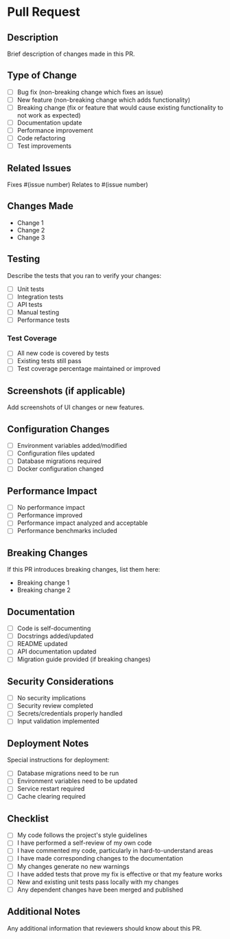 # Pull Request

## Description
Brief description of changes made in this PR.

## Type of Change
- [ ] Bug fix (non-breaking change which fixes an issue)
- [ ] New feature (non-breaking change which adds functionality)
- [ ] Breaking change (fix or feature that would cause existing functionality to not work as expected)
- [ ] Documentation update
- [ ] Performance improvement
- [ ] Code refactoring
- [ ] Test improvements

## Related Issues
Fixes #(issue number)
Relates to #(issue number)

## Changes Made
- Change 1
- Change 2
- Change 3

## Testing
Describe the tests that you ran to verify your changes:
- [ ] Unit tests
- [ ] Integration tests
- [ ] API tests
- [ ] Manual testing
- [ ] Performance tests

### Test Coverage
- [ ] All new code is covered by tests
- [ ] Existing tests still pass
- [ ] Test coverage percentage maintained or improved

## Screenshots (if applicable)
Add screenshots of UI changes or new features.

## Configuration Changes
- [ ] Environment variables added/modified
- [ ] Configuration files updated
- [ ] Database migrations required
- [ ] Docker configuration changed

## Performance Impact
- [ ] No performance impact
- [ ] Performance improved
- [ ] Performance impact analyzed and acceptable
- [ ] Performance benchmarks included

## Breaking Changes
If this PR introduces breaking changes, list them here:
- Breaking change 1
- Breaking change 2

## Documentation
- [ ] Code is self-documenting
- [ ] Docstrings added/updated
- [ ] README updated
- [ ] API documentation updated
- [ ] Migration guide provided (if breaking changes)

## Security Considerations
- [ ] No security implications
- [ ] Security review completed
- [ ] Secrets/credentials properly handled
- [ ] Input validation implemented

## Deployment Notes
Special instructions for deployment:
- [ ] Database migrations need to be run
- [ ] Environment variables need to be updated
- [ ] Service restart required
- [ ] Cache clearing required

## Checklist
- [ ] My code follows the project's style guidelines
- [ ] I have performed a self-review of my own code
- [ ] I have commented my code, particularly in hard-to-understand areas
- [ ] I have made corresponding changes to the documentation
- [ ] My changes generate no new warnings
- [ ] I have added tests that prove my fix is effective or that my feature works
- [ ] New and existing unit tests pass locally with my changes
- [ ] Any dependent changes have been merged and published

## Additional Notes
Any additional information that reviewers should know about this PR.